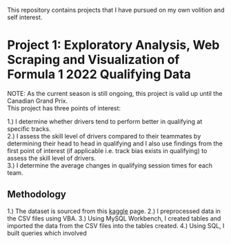 This repository contains projects that I have pursued on my own volition and self interest.

# Project 1: Exploratory Analysis, Web Scraping and Visualization of Formula 1 2022 Qualifying Data  

NOTE: As the current season is still ongoing, this project is valid up until the Canadian Grand Prix.  
This project has three points of interest: 

1.) I determine whether drivers tend to perform better in qualifying at specific tracks.  
2.) I assess the skill level of drivers compared to their teammates by determining their head to head in qualifying and I also use findings from the first point of interest (if applicable i.e. track bias exists in qualifying) to assess the skill level of drivers.  
3.) I determine the average changes in qualifying session times for each team.  
  
## Methodology  
1.) The dataset is sourced from this [kaggle](https://www.kaggle.com/code/anandaramg/f1-champ-eda-classification-100-accuracy/data?select=circuits.csv) page.
2.) I preprocessed data in the CSV files using VBA.
3.) Using MySQL Workbench, I created tables and imported the data from the CSV files into the tables created.
4.) Using SQL, I built queries which involved
